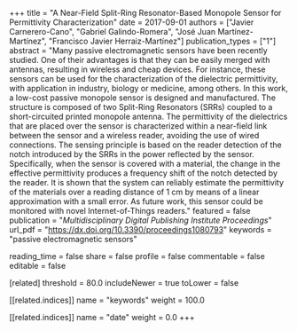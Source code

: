 +++
title = "A Near-Field Split-Ring Resonator-Based Monopole Sensor for Permittivity Characterization"
date = 2017-09-01
authors = ["Javier Carnerero-Cano", "Gabriel Galindo-Romera", "José Juan Martínez-Martínez", "Francisco Javier Herraiz-Martínez"]
publication_types = ["1"]
abstract = "Many passive electromagnetic sensors have been recently studied. One of their advantages is that they can be easily merged with antennas, resulting in wireless and cheap devices. For instance, these sensors can be used for the characterization of the dielectric permittivity, with application in industry, biology or medicine, among others. In this work, a low-cost passive monopole sensor is designed and manufactured. The structure is composed of two Split-Ring Resonators (SRRs) coupled to a short-circuited printed monopole antenna. The permittivity of the dielectrics that are placed over the sensor is characterized within a near-field link between the sensor and a wireless reader, avoiding the use of wired connections. The sensing principle is based on the reader detection of the notch introduced by the SRRs in the power reflected by the sensor. Specifically, when the sensor is covered with a material, the change in the effective permittivity produces a frequency shift of the notch detected by the reader. It is shown that the system can reliably estimate the permittivity of the materials over a reading distance of 1 cm by means of a linear approximation with a small error. As future work, this sensor could be monitored with novel Internet-of-Things readers."
featured = false
publication = "*Multidisciplinary Digital Publishing Institute Proceedings*"
url_pdf = "https://dx.doi.org/10.3390/proceedings1080793"
keywords = "passive electromagnetic sensors"

reading_time = false
share = false
profile = false
commentable = false
editable = false

[related]
threshold = 80.0
includeNewer = true
toLower = false

  [[related.indices]]
  name = "keywords"
  weight = 100.0

  [[related.indices]]
  name = "date"
  weight = 0.0
+++

